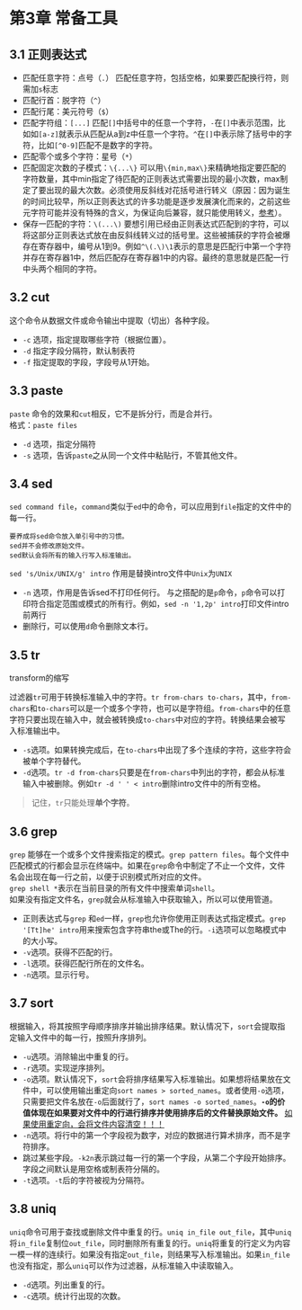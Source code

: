 # 第3章 常备工具

## 3.1 正则表达式

- 匹配任意字符：点号（`.`）
  匹配任意字符，包括空格，如果要匹配换行符，则需加`s`标志
- 匹配行首：脱字符（`^`）
- 匹配行尾：美元符号（`$`）
- 匹配字符组：`[...]`
  匹配`[]`中括号中的任意一个字符，`-`在`[]`中表示范围，比如如`[a-z]`就表示从匹配从a到z中任意一个字符。`^`在`[]`中表示除了括号中的字符，比如`[^0-9]`匹配不是数字的字符。
- 匹配零个或多个字符：星号（`*`）
- 匹配固定次数的子模式：`\{...\}`
  可以用`\{min,max\}`来精确地指定要匹配的字符数量，其中min指定了待匹配的正则表达式需要出现的最小次数，max制定了要出现的最大次数。必须使用反斜线对花括号进行转义（原因：因为诞生的时间比较早，所以正则表达式的许多功能是逐步发展演化而来的，之前这些元字符可能并没有特殊的含义，为保证向后兼容，就只能使用转义，[参考](https://www.infoq.cn/article/2011/07/regular-expressions-6-POSIX)）。
- 保存一匹配的字符：`\(...\)`
  要想引用已经由正则表达式匹配到的字符，可以将这部分正则表达式放在由反斜线转义过的括号里。这些被捕获的字符会被爆存在寄存器中，编号从1到9。例如`^\(.\)\1`表示的意思是匹配行中第一个字符并存在寄存器1中，然后匹配存在寄存器1中的内容。最终的意思就是匹配一行中头两个相同的字符。
  
## 3.2 cut

这个命令从数据文件或命令输出中提取（切出）各种字段。

- `-c` 选项，指定提取哪些字符（根据位置）。
- `-d` 指定字段分隔符，默认制表符
- `-f` 指定提取的字段，字段号从1开始。

## 3.3 paste

`paste` 命令的效果和`cut`相反，它不是拆分行，而是合并行。  
格式：`paste files`

- `-d` 选项，指定分隔符
- `-s` 选项，告诉`paste`之从同一个文件中粘贴行，不管其他文件。

## 3.4 sed

`sed command file`，`command`类似于`ed`中的命令，可以应用到`file`指定的文件中的每一行。

    要养成将sed命令放入单引号中的习惯。
    sed并不会修改原始文件。
    sed默认会将所有的输入行写入标准输出。

`sed 's/Unix/UNIX/g' intro` 作用是替换intro文件中`Unix`为`UNIX`

- `-n` 选项，作用是告诉sed不打印任何行。
  与之搭配的是`p`命令，`p`命令可以打印符合指定范围或模式的所有行。例如，`sed -n '1,2p' intro`打印文件intro前两行
- 删除行，可以使用`d`命令删除文本行。

## 3.5 tr

transform的缩写

过滤器`tr`可用于转换标准输入中的字符。`tr from-chars to-chars`，其中，`from-chars`和`to-chars`可以是一个或多个字符，也可以是字符组。`from-chars`中的任意字符只要出现在输入中，就会被转换成`to-chars`中对应的字符。转换结果会被写入标准输出中。

- `-s`选项。如果转换完成后，在`to-chars`中出现了多个连续的字符，这些字符会被单个字符替代。
- `-d`选项。`tr -d from-chars`只要是在`from-chars`中列出的字符，都会从标准输入中被删除。例如`tr -d ' ' < intro`删除intro文件中的所有空格。

> 记住，`tr`只能处理**单个字符**。

## 3.6 grep

`grep` 能够在一个或多个文件搜索指定的模式。`grep pattern files`。每个文件中匹配模式的行都会显示在终端中。如果在`grep`命令中制定了不止一个文件，文件名会出现在每一行之前，以便于识别模式所对应的文件。  
`grep shell *`表示在当前目录的所有文件中搜索单词`shell`。  
如果没有指定文件名，`grep`就会从标准输入中获取输入，所以可以使用管道。

- 正则表达式与`grep`
  和`ed`一样，`grep`也允许你使用正则表达式指定模式。`grep '[Tt]he' intro`用来搜索包含字符串the或The的行。`-i`选项可以忽略模式中的大小写。
- `-v`选项。获得不匹配的行。
- `-l`选项。获得匹配行所在的文件名。
- `-n`选项。显示行号。

## 3.7 sort

根据输入，将其按照字母顺序排序并输出排序结果。默认情况下，`sort`会提取指定输入文件中的每一行，按照升序排列。

- `-u`选项。消除输出中重复的行。
- `-r`选项。实现逆序排列。
- `-o`选项。默认情况下，`sort`会将排序结果写入标准输出。如果想将结果放在文件中，可以使用输出重定向`sort names > sorted_names`。或者使用`-o`选项，只需要把文件名放在`-o`后面就行了，`sort names -o sorted_names`。**`-o`的价值体现在如果要对文件中的行进行排序并使用排序后的文件替换原始文件。** <u>如果使用重定向，会将文件内容清空！！！</u>
- `-n`选项。将行中的第一个字段视为数字，对应的数据进行算术排序，而不是字符排序。
- 跳过某些字段。`-k2n`表示跳过每一行的第一个字段，从第二个字段开始排序。字段之间默认是用空格或制表符分隔的。
- `-t`选项。`-t`后的字符被视为分隔符。

## 3.8 uniq

`uniq`命令可用于查找或删除文件中重复的行。`uniq in_file out_file`，其中`uniq`将`in_file`复制位`out_file`，同时删除所有重复的行。`uniq`将重复的行定义为内容一模一样的连续行。如果没有指定`out_file`，则结果写入标准输出。如果`in_file`也没有指定，那么`uniq`可以作为过滤器，从标准输入中读取输入。

- `-d`选项。列出重复的行。
- `-c`选项。统计行出现的次数。
